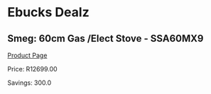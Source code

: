 
# Ebucks Dealz
## Smeg: 60cm Gas /Elect Stove - SSA60MX9
[Product Page](https://www.ebucks.com/web/shop/productSelected.do?prodId=894789302&catId=704989856)

Price: R12699.00

Savings: 300.0


	